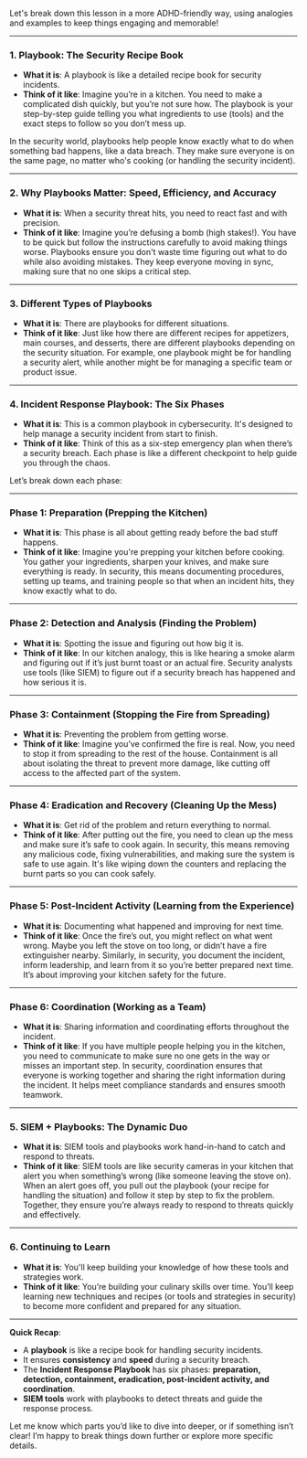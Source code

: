 Let's break down this lesson in a more ADHD-friendly way, using analogies and examples to keep things engaging and memorable!

---

### 1. **Playbook: The Security Recipe Book**

- **What it is**: A playbook is like a detailed recipe book for security incidents.
- **Think of it like**: Imagine you’re in a kitchen. You need to make a complicated dish quickly, but you’re not sure how. The playbook is your step-by-step guide telling you what ingredients to use (tools) and the exact steps to follow so you don’t mess up.

In the security world, playbooks help people know exactly what to do when something bad happens, like a data breach. They make sure everyone is on the same page, no matter who's cooking (or handling the security incident).

---

### 2. **Why Playbooks Matter: Speed, Efficiency, and Accuracy**

- **What it is**: When a security threat hits, you need to react fast and with precision.
- **Think of it like**: Imagine you’re defusing a bomb (high stakes!). You have to be quick but follow the instructions carefully to avoid making things worse. Playbooks ensure you don't waste time figuring out what to do while also avoiding mistakes. They keep everyone moving in sync, making sure that no one skips a critical step.

---

### 3. **Different Types of Playbooks**

- **What it is**: There are playbooks for different situations.
- **Think of it like**: Just like how there are different recipes for appetizers, main courses, and desserts, there are different playbooks depending on the security situation. For example, one playbook might be for handling a security alert, while another might be for managing a specific team or product issue.

---

### 4. **Incident Response Playbook: The Six Phases**

- **What it is**: This is a common playbook in cybersecurity. It's designed to help manage a security incident from start to finish.
- **Think of it like**: Think of this as a six-step emergency plan when there’s a security breach. Each phase is like a different checkpoint to help guide you through the chaos.

Let’s break down each phase:

---

### **Phase 1: Preparation (Prepping the Kitchen)**

- **What it is**: This phase is all about getting ready before the bad stuff happens.
- **Think of it like**: Imagine you're prepping your kitchen before cooking. You gather your ingredients, sharpen your knives, and make sure everything is ready. In security, this means documenting procedures, setting up teams, and training people so that when an incident hits, they know exactly what to do.

---

### **Phase 2: Detection and Analysis (Finding the Problem)**

- **What it is**: Spotting the issue and figuring out how big it is.
- **Think of it like**: In our kitchen analogy, this is like hearing a smoke alarm and figuring out if it’s just burnt toast or an actual fire. Security analysts use tools (like SIEM) to figure out if a security breach has happened and how serious it is.

---

### **Phase 3: Containment (Stopping the Fire from Spreading)**

- **What it is**: Preventing the problem from getting worse.
- **Think of it like**: Imagine you’ve confirmed the fire is real. Now, you need to stop it from spreading to the rest of the house. Containment is all about isolating the threat to prevent more damage, like cutting off access to the affected part of the system.

---

### **Phase 4: Eradication and Recovery (Cleaning Up the Mess)**

- **What it is**: Get rid of the problem and return everything to normal.
- **Think of it like**: After putting out the fire, you need to clean up the mess and make sure it’s safe to cook again. In security, this means removing any malicious code, fixing vulnerabilities, and making sure the system is safe to use again. It's like wiping down the counters and replacing the burnt parts so you can cook safely.

---

### **Phase 5: Post-Incident Activity (Learning from the Experience)**

- **What it is**: Documenting what happened and improving for next time.
- **Think of it like**: Once the fire’s out, you might reflect on what went wrong. Maybe you left the stove on too long, or didn’t have a fire extinguisher nearby. Similarly, in security, you document the incident, inform leadership, and learn from it so you’re better prepared next time. It’s about improving your kitchen safety for the future.

---

### **Phase 6: Coordination (Working as a Team)**

- **What it is**: Sharing information and coordinating efforts throughout the incident.
- **Think of it like**: If you have multiple people helping you in the kitchen, you need to communicate to make sure no one gets in the way or misses an important step. In security, coordination ensures that everyone is working together and sharing the right information during the incident. It helps meet compliance standards and ensures smooth teamwork.

---

### 5. **SIEM + Playbooks: The Dynamic Duo**

- **What it is**: SIEM tools and playbooks work hand-in-hand to catch and respond to threats.
- **Think of it like**: SIEM tools are like security cameras in your kitchen that alert you when something’s wrong (like someone leaving the stove on). When an alert goes off, you pull out the playbook (your recipe for handling the situation) and follow it step by step to fix the problem. Together, they ensure you’re always ready to respond to threats quickly and effectively.

---

### 6. **Continuing to Learn**

- **What it is**: You'll keep building your knowledge of how these tools and strategies work.
- **Think of it like**: You’re building your culinary skills over time. You’ll keep learning new techniques and recipes (or tools and strategies in security) to become more confident and prepared for any situation.

---

**Quick Recap**:

- A **playbook** is like a recipe book for handling security incidents.
- It ensures **consistency** and **speed** during a security breach.
- The **Incident Response Playbook** has six phases: **preparation, detection, containment, eradication, post-incident activity, and coordination**.
- **SIEM tools** work with playbooks to detect threats and guide the response process.

Let me know which parts you’d like to dive into deeper, or if something isn’t clear! I’m happy to break things down further or explore more specific details.